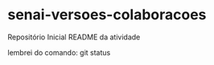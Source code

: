 # senai-versoes-colaboracoes
Repositório Inicial 
README da atividade

lembrei do comando: git status 